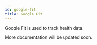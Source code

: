 ```yaml
---
id: google-fit
title: Google Fit
---
```


Google Fit is used to track health data.

More documentation will be updated soon.
